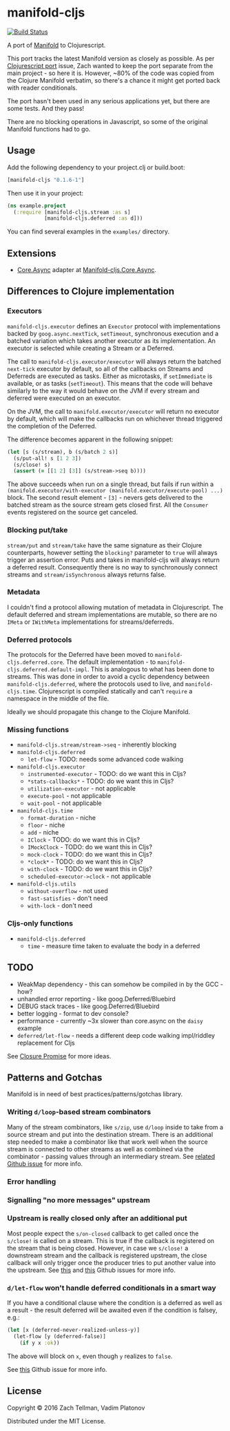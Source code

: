 # manifold-cljs

[![Build Status](https://travis-ci.org/dm3/manifold-cljs.png?branch=master)](https://travis-ci.org/dm3/manifold-cljs)

A port of [Manifold](https://github.com/ztellman/manifold) to Clojurescript.

This port tracks the latest Manifold version as closely as possible. As per
[Clojurescript port](https://github.com/ztellman/manifold/issues/2) issue, Zach
wanted to keep the port separate from the main project - so here it is.
However, ~80% of the code was copied from the Clojure Manifold verbatim, so
there's a chance it might get ported back with reader conditionals.

The port hasn't been used in any serious applications yet, but there are some
tests. And they pass!

There are no blocking operations in Javascript, so some of the original
Manifold functions had to go.

## Usage

Add the following dependency to your project.clj or build.boot:

```clojure
[manifold-cljs "0.1.6-1"]
```

Then use it in your project:

```clojure
(ns example.project
  (:require [manifold-cljs.stream :as s]
            [manifold-cljs.deferred :as d]))
```

You can find several examples in the `examples/` directory.

## Extensions

* [Core.Async](https://github.com/clojure/core.async) adapter at [Manifold-cljs.Core.Async](https://github.com/dm3/manifold-cljs.core.async).

## Differences to Clojure implementation

### Executors

`manifold-cljs.executor` defines an `Executor` protocol with implementations
backed by `goog.async.nextTick`, `setTimeout`, synchronous execution and a
batched variation which takes another executor as its implementation. An
executor is selected while creating a Stream or a Deferred.

The call to `manifold-cljs.executor/executor` will always return the batched
`next-tick` executor by default, so all of the callbacks on Streams and
Deferreds are executed as tasks. Either as microtasks, if `setImmediate` is
available, or as tasks (`setTimeout`). This means that the code will behave
similarly to the way it would behave on the JVM if every stream and deferred
were executed on an executor.

On the JVM, the call to `manifold.executor/executor` will return no executor by
default, which will make the callbacks run on whichever thread triggered the
completion of the Deferred.

The difference becomes apparent in the following snippet:

```clojure
(let [s (s/stream), b (s/batch 2 s)]
  (s/put-all! s [1 2 3])
  (s/close! s)
  (assert (= [[1 2] [3]] (s/stream->seq b))))
```

The above succeeds when run on a single thread, but fails if run within a
`(manifold.executor/with-executor (manifold.executor/execute-pool) ...)` block.
The second result element - `[3]` - nevers gets delivered to the batched stream
as the source stream gets closed first. All the `Consumer` events registered on
the source get canceled.

### Blocking put/take

`stream/put` and `stream/take` have the same signature as their Clojure
counterparts, however setting the `blocking?` parameter to `true` will always
trigger an assertion error. Puts and takes in manifold-cljs will always return
a deferred result.  Consequently there is no way to synchronously connect
streams and `stream/isSynchronous` always returns false.

### Metadata

I couldn't find a protocol allowing mutation of metadata in Clojurescript. The
default deferred and stream implementations are mutable, so there are no `IMeta`
or `IWithMeta` implementations for streams/deferreds.

### Deferred protocols

The protocols for the Deferred have been moved to
`manifold-cljs.deferred.core`. The default implementation - to
`manifold-cljs.deferred.default-impl`. This is analogous to what has been done to
streams.  This was done in order to avoid a cyclic dependency between
`manifold-cljs.deferred`, where the protocols used to live, and
`manifold-cljs.time`. Clojurescript is compiled statically and can't `require`
a namespace in the middle of the file.

Ideally we should propagate this change to the Clojure Manifold.

### Missing functions

* `manifold-cljs.stream/stream->seq` - inherently blocking
* `manifold-cljs.deferred`
    - `let-flow` - TODO: needs some advanced code walking
* `manifold-cljs.executor`
    - `instrumented-executor` - TODO: do we want this in Cljs?
    - `*stats-callbacks*` - TODO: do we want this in Cljs?
    - `utilization-executor` - not applicable
    - `execute-pool` - not applicable
    - `wait-pool` - not applicable
* `manifold-cljs.time`
    - `format-duration` - niche
    - `floor` - niche
    - `add` - niche
    - `IClock` - TODO: do we want this in Cljs?
    - `IMockClock` - TODO: do we want this in Cljs?
    - `mock-clock` - TODO: do we want this in Cljs?
    - `*clock*` - TODO: do we want this in Cljs?
    - `with-clock` - TODO: do we want this in Cljs?
    - `scheduled-executor->clock` - not applicable
* `manifold-cljs.utils`
    - `without-overflow` - not used
    - `fast-satisfies` - don't need
    - `with-lock` - don't need

### Cljs-only functions

* `manifold-cljs.deferred`
    - `time` - measure time taken to evaluate the body in a deferred

## TODO

* WeakMap dependency - this can somehow be compiled in by the GCC - how?
* unhandled error reporting - like goog.Deferred/Bluebird
* DEBUG stack traces - like goog.Deferred/Bluebird
* better logging - format to dev console?
* performance - currently ~3x slower than core.async on the `daisy` example
* `deferred/let-flow` - needs a different deep code walking impl/riddley replacement for Cljs

See [Closure Promise](https://github.com/google/closure-library/blob/master/closure/goog/promise/promise.js#L84) for more ideas.

## Patterns and Gotchas

Manifold is in need of best practices/patterns/gotchas library.

### Writing `d/loop`-based stream combinators

Many of the stream combinators, like `s/zip`, use `d/loop` inside to take from
a source stream and put into the destination stream. There is an additional
step needed to make a combinator like that work well when the source stream is
connected to other streams as well as combined via the combinator - passing
values through an intermediary stream. See [related Github
issue](https://github.com/ztellman/manifold/issues/87) for more info.

### Error handling

### Signalling "no more messages" upstream

### Upstream is really closed only after an additional put

Most people expect the `s/on-closed` callback to get called once the `s/close!`
is called on a stream. This is true if the callback is registered on the stream
that is being closed. However, in case we `s/close!` a downstream stream and
the callback is registered upstream, the close callback will only trigger once
the producer tries to put another value into the upstream. See
[this](https://github.com/ztellman/manifold/issues/82) and
[this](https://github.com/ztellman/manifold/issues/56) Github issues for more
info.

### `d/let-flow` won't handle deferred conditionals in a smart way

If you have a conditional clause where the condition is a deferred as well as a
result - the result deferred will be awaited even if the condition is falsey,
e.g.:

```clojure
(let [x (deferred-never-realized-unless-y)]
  (let-flow [y (deferred-false)]
    (if y x :ok))
```

The above will block on `x`, even though `y` realizes to `false`.

See [this](https://github.com/ztellman/manifold/issues/47) Github issue for more info.

## License

Copyright © 2016 Zach Tellman, Vadim Platonov

Distributed under the MIT License.
